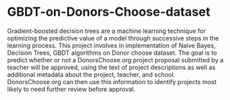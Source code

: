 # GBDT-on-Donors-Choose-dataset
Gradient-boosted decision trees are a machine learning technique for optimizing the predictive value of a model through successive steps in the learning process. This project involves in implementation of Naive Bayes, Decision Trees, GBDT algorithms on Donor choose dataset. The goal is to predict whether or not a DonorsChoose.org project proposal submitted by a teacher will be approved, using the text of project descriptions as well as additional metadata about the project, teacher, and school. DonorsChoose.org can then use this information to identify projects most likely to need further review before approval.

